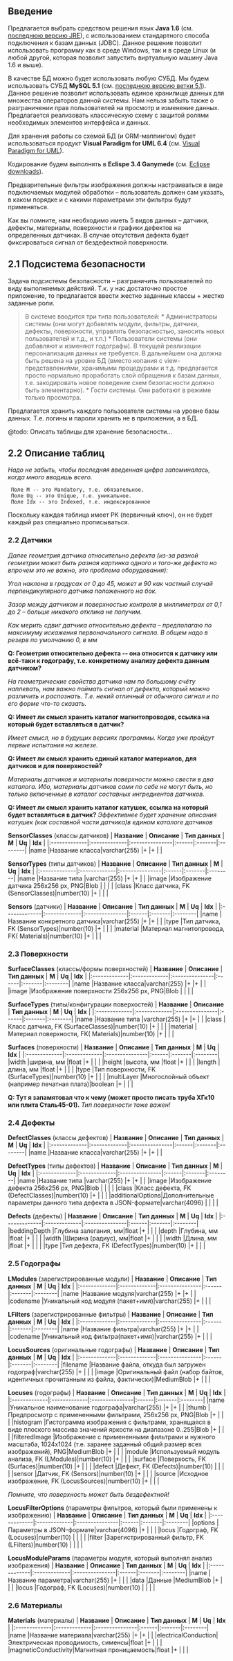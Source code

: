 

## Введение ##
Предлагается выбрать средством решения язык **Java 1.6** (см. [последнюю версию JRE](http://java.sun.com/javase/downloads/index.jsp)), с использованием стандартного способа подключения к базам данных (JDBC). Данное решение позволит использовать программу как в среде Windows, так и в среде Linux (и любой другой, которая позволит запустить виртуальную машину Java 1.6 и выше).

В качестве БД можно будет использовать любую СУБД. Мы будем использовать СУБД **MySQL 5.1** (см. [последнюю версию ветки 5.1](http://www.mysql.ru/download/)). Данное решение позволит использовать единое хранилище данных для множества операторов данной системы. Нам нельзя забыть также о разграничении прав пользователей на просмотр и изменение данных. Предлагается реализовать классическую схему с защитой ролями необходимых элементов интерфейса и данных.

Для хранения работы со схемой БД (и ORM-маппингом) будет использоваться продукт **Visual Paradigm for UML 6.4** (см. [Visual Paradigm for UML](http://www.visual-paradigm.com/product/vpuml/)).

Кодирование будем выполнять в **Eclispe 3.4 Ganymede** (см. [Eclipse downloads](http://www.eclipse.org/downloads/)).

Предварительные фильтры изображения должны настраиваться в виде подключаемых модулей обработки – пользователь должен сам указать, в каком порядке и с какими параметрами эти фильтры будут применяться.

Как вы помните, нам необходимо иметь 5 видов данных – датчики, дефекты, материалы, поверхности и графики дефектов на определенных датчиках. В случае отсутствия дефекта будет фиксироваться сигнал от бездефектной поверхности.

## 2.1 Подсистема безопасности ##
Задача подсистемы безопасности – разграничить пользователей по виду выполняемых действий. Т.к. у нас достаточно простое приложение, то предлагается ввести жестко заданные классы + жестко заданные роли.
> В системе вводится три типа пользователей:
    * Администраторы системы (они могут добавлять модули, фильтры, датчики, дефекты, поверхности, управлять безопасностью, заносить новых пользователей и т.д., и т.п.)
    * Пользователи системы (они добавляют и изменяют годографы). В текущей реализации персонализация данных не требуется. В дальнейшем она должна быть решена на уровне БД (вместо копания с view-представлениями, хранимыми процедурами и т.д. предлагается просто нормально проработать слой обращения к базам данных, т.е. закодировать новое поведение схем безопасности должно быть элементарно).
    * Гости системы. Они работают в режиме только просмотра.

Предлагается хранить каждого пользователя системы на уровне базы данных. Т.е. логины и пароли хранить не в приложении, а в БД.

@todo: Описать таблицы для хранение безопасности…

## 2.2 Описание таблиц ##

_Надо не забыть, чтобы последняя введенная цифра запоминалась, когда много вводишь всего._

```
 Поле M -- это Mandatory, т.е. обязательное.
 Поле Uq -- это Unique, т.е. уникальное.
 Поле Idx -- это Indexed, т.е. индексированное
```

Поскольку каждая таблица имеет PK (первичный ключ), он не будет каждый раз специально прописываться.

### 2.2 Датчики ###

_Далее геометрия датчика относительно дефекта (из-за разной геометрии может быть разная картинка одного и того-же дефекта но впрочем это не важно, это проблема оборудования):_

_Угол наклона в градусах от 0 до 45, может и 90 как частный случай перпендикулярного датчика положенного на бок._

_Зазор между датчиком и поверхностью контроля в миллиметрах от 0,1 до 2 – больше никакого отклика не получим._

_Как мерить сдвиг датчика относительно дефекта – предполагаю по максимуму искажения первоначального сигнала. В общем надо в резерв по умолчанию 0, в мм_


**Q: Геометрия относительно дефекта -- она относится к датчику или всё-таки к годографу, т.е. конкретному анализу дефекта данным датчиком?**

_На геометрические свойства датчика нам по большому счёту наплевать, нам важно поймать сигнал от дефекта, который можно различить и распознать. Т.е. некий отличный от обычного сигнал и по его форме что-то сказать._

**Q: Имеет ли смысл хранить каталог магнитопроводов, ссылка на который будет вставляться в датчик?**

_Имеет смысл, но в будущих версиях программы. Когда уже пройдут первые испытания на железе._

**Q: Имеет ли смысл хранить единый каталог материалов, для датчиков и для поверхностей?**

_Материалы датчиков и материалы поверхности можно свести в два каталога. Ибо, материалы датчиков сами по себе не могут быть, но только включенные в каталог составных ингредиентов датчиков._

**Q: Имеет ли смысл хранить каталог катушек, ссылка на который будет вставляться в датчик?**
_Эффективнее будет хранение описания катушек (как составной части датчика)в едином каталоге датчиков_

**SensorClasses** (классы датчиков)
| **Название** | **Описание** | **Тип данных** | **M** | **Uq** | **Idx** |
|:-------------|:-------------|:---------------|:------|:-------|:--------|
|name          |Название класса|varchar(255)    |+      |+       |         |

**SensorTypes** (типы датчиков)
| **Название** | **Описание** | **Тип данных** | **M** | **Uq** | **Idx** |
|:-------------|:-------------|:---------------|:------|:-------|:--------|
|name          |Название типа |varchar(255)    |+      |+       |         |
|image         |Изображение датчика 256x256 px, PNG|Blob            |       |        |         |
|class         |Класс датчика, FK (SensorClasses)|number(10)      |+      |        |         |

**Sensors** (датчики)
| **Название** | **Описание** | **Тип данных** | **M** | **Uq** | **Idx** |
|:-------------|:-------------|:---------------|:------|:-------|:--------|
|name          |Название конкретного датчика|varchar(255)    |+      |+       |         |
|type          |Тип датчика, FK (SensorTypes)|number(10)      |+      |        |         |
|material      |Материал магнитопровода, FK( Materials)|number(10)      |+      |        |         |

### 2.3 Поверхности ###

**SurfaceClasses** (классы/формы поверхностей)
| **Название** | **Описание** | **Тип данных** | **M** | **Uq** | **Idx** |
|:-------------|:-------------|:---------------|:------|:-------|:--------|
|name          |Название класса|varchar(255)    |+      |+       |         |
|image         |Изображение поверхности 256x256 px, PNG|Blob            |       |        |         |

**SurfaceTypes** (типы/конфигурации поверхостей)
| **Название** | **Описание** | **Тип данных** | **M** | **Uq** | **Idx** |
|:-------------|:-------------|:---------------|:------|:-------|:--------|
|name          |Название типа |varchar(255)    |+      |+       |         |
|class         |Класс датчика, FK (SurfaceClasses)|number(10)      |+      |        |         |
|material      |Материал поверхности, FK( Materials)|number(10)      |+      |        |         |

**Surfaces** (поверхности)
| **Название** | **Описание** | **Тип данных** | **M** | **Uq** | **Idx** |
|:-------------|:-------------|:---------------|:------|:-------|:--------|
|width         |ширина, мм    |float           |+      |        |         |
|height        |высота, мм    |float           |+      |        |         |
|length        |длина, мм     |float           |+      |        |         |
|type          |Тип поверхности, FK (SurfaceTypes)|number(10)      |+      |        |         |
|multiLayer    |Многослойный объект (например печатная плата)|boolean         |+      |        |         |

**Q: Тут я запамятовал что к чему (может просто писать труба ХГк10 или плита Сталь45-01).**
_Тип поверхности тоже важен!_
### 2.4 Дефекты ###

**DefectClasses** (классы дефектов)
| **Название** | **Описание** | **Тип данных** | **M** | **Uq** | **Idx** |
|:-------------|:-------------|:---------------|:------|:-------|:--------|
|name          |Название класса|varchar(255)    |+      |+       |         |

**DefectTypes** (типы дефектов)
| **Название** | **Описание** | **Тип данных** | **M** | **Uq** | **Idx** |
|:-------------|:-------------|:---------------|:------|:-------|:--------|
|name          |Название типа |varchar(255)    |+      |+       |         |
|image         |Изображение дефекта 256x256 px, PNG|Blob            |       |        |         |
|class         |Класс дефекта, FK (DefectClasses)|number(10)      |+      |        |         |
|additionalOptions|Дополнительные параметры данного типа дефекта в JSON-формате|varchar(4096)   |       |        |         |

**Defects** (дефекты)
| **Название** | **Описание** | **Тип данных** | **M** | **Uq** | **Idx** |
|:-------------|:-------------|:---------------|:------|:-------|:--------|
|beddingDepth  |Глубина залегания, мм|float           |+      |        |         |
|depth         |Глубина, мм   |float           |+      |        |         |
|width         |Ширина (радиус), мм|float           |+      |        |         |
|width         |Длина, мм     |float           |+      |        |         |
|type          |Тип дефекта, FK (DefectTypes)|number(10)      |+      |        |         |


### 2.5 Годографы ###

**LModules** (зарегистрированные модули)
| **Название** | **Описание** | **Тип данных** | **M** | **Uq** | **Idx** |
|:-------------|:-------------|:---------------|:------|:-------|:--------|
|name          |Название модуля|varchar(255)    |+      |+       |         |
|codename      |Уникальный код модуля (пакет+имя)|varchar(255)    |+      |        |         |

**LFilters** (зарегистрированные фильтры)
| **Название** | **Описание** | **Тип данных** | **M** | **Uq** | **Idx** |
|:-------------|:-------------|:---------------|:------|:-------|:--------|
|name          |Название фильтра|varchar(255)    |+      |+       |         |
|codename      |Уникальный код фильтра(пакет+имя)|varchar(255)    |+      |        |         |

**LocusSources** (оригинальные годографы)
| **Название** | **Описание** | **Тип данных** | **M** | **Uq** | **Idx** |
|:-------------|:-------------|:---------------|:------|:-------|:--------|
|filename      |Название файла, откуда был загружен годограф|varchar(255)    |+      |        |         |
|image         |Оригинальный файл (набор байтов, идентичных прочитанным из файла, фактически)|MediumBlob      |+      |        |         |


**Locuses** (годографы)
| **Название** | **Описание** | **Тип данных** | **M** | **Uq** | **Idx** |
|:-------------|:-------------|:---------------|:------|:-------|:--------|
|name          |Уникальное наименование годографа|varchar(255)    |+      |+       |         |
|thumb         |Предпросмотр с примененными фильтрами, 256x256 px, PNG|Blob            |+      |        |         |
|histogram     |Гистограмма изображения с фильтрами, хранящаяся в виде плоского массива значений яркости на диапазоне 0..255|Blob            |+      |        |         |
|filteredImage |Изображение с примененными фильтрами и нужного масштаба, 1024x1024 (т.е. заранее заданный общий размер всех изображений), PNG|MediumBlob      |+      |        |         |
|module        |Используемый модуль анализа, FK (LModules)|number(10)      |+      |        |         |
|surface       |Поверхость, FK (Surfaces)|number(10)      |+      |        |         |
|defect        |Дефект, FK (Defects)|number(10)      |       |        |         |
|sensor        |Датчик, FK (Sensors)|number(10)      |+      |        |         |
|source        |Исходное изображение, FK (LocusSources)|number(10)      |+      |        |         |

_Помните, что поверхность может быть бездефектной!_

**LocusFilterOptions** (параметры фильтров, который были применены к изображению)
| **Название** | **Описание** | **Тип данных** | **M** | **Uq** | **Idx** |
|:-------------|:-------------|:---------------|:------|:-------|:--------|
|options       |Параметры в JSON-формате|varchar(4096)   |+      |        |         |
|locus         |Годограф, FK (Locuses)|number(10)      |       |        |         |
|filter        |Зарегистрированный фильтр, FK (LFilters)|number(10)      |       |        |         |


**LocusModuleParams** (параметры модуля, который выполнял анализ изображения)
| **Название** | **Описание** | **Тип данных** | **M** | **Uq** | **Idx** |
|:-------------|:-------------|:---------------|:------|:-------|:--------|
|name          |Название параметра|varchar(255)    |+      |        |         |
|data          |Данные        |MediumBlob      |+      |        |         |
|locus         |Годограф, FK (Locuses)|number(10)      |       |        |         |



### 2.6 Материалы ###

**Materials** (материалы)
| **Название** | **Описание** | **Тип данных** | **M** | **Uq** | **Idx** |
|:-------------|:-------------|:---------------|:------|:-------|:--------|
|name          |Название материала|varchar(255)    |+      |+       |         |
|electricalConduction|Электрическая проводимость, сименсы|float           |+      |        |         |
|magneticConductivity|Магнитная проницаемость|float           |+      |        |         |